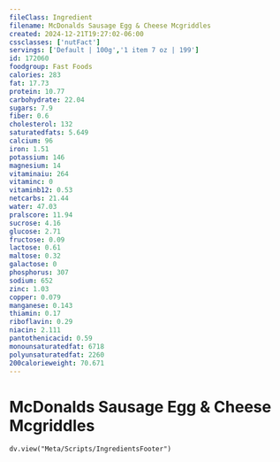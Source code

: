 ```yaml
---
fileClass: Ingredient
filename: McDonalds Sausage Egg & Cheese Mcgriddles
created: 2024-12-21T19:27:02-06:00
cssclasses: ['nutFact']
servings: ['Default | 100g','1 item 7 oz | 199']
id: 172060
foodgroup: Fast Foods
calories: 283
fat: 17.73
protein: 10.77
carbohydrate: 22.04
sugars: 7.9
fiber: 0.6
cholesterol: 132
saturatedfats: 5.649
calcium: 96
iron: 1.51
potassium: 146
magnesium: 14
vitaminaiu: 264
vitaminc: 0
vitaminb12: 0.53
netcarbs: 21.44
water: 47.03
pralscore: 11.94
sucrose: 4.16
glucose: 2.71
fructose: 0.09
lactose: 0.61
maltose: 0.32
galactose: 0
phosphorus: 307
sodium: 652
zinc: 1.03
copper: 0.079
manganese: 0.143
thiamin: 0.17
riboflavin: 0.29
niacin: 2.111
pantothenicacid: 0.59
monounsaturatedfat: 6718
polyunsaturatedfat: 2260
200calorieweight: 70.671
---
```


# McDonalds Sausage Egg & Cheese Mcgriddles

```dataviewjs
dv.view("Meta/Scripts/IngredientsFooter")
```